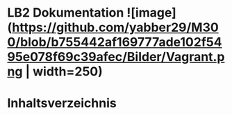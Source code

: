 LB2 Dokumentation
![image](https://github.com/yabber29/M300/blob/b755442af169777ade102f5495e078f69c39afec/Bilder/Vagrant.png | width=250)
==========================================================

# Inhaltsverzeichnis
